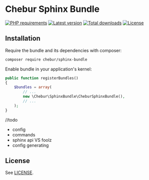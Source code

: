 
# Chebur Sphinx Bundle

[![PHP requirements](https://img.shields.io/packagist/php-v/chebur/sphinx-bundle.svg)](https://packagist.org/packages/chebur/sphinx-bundle "PHP requirements")
[![Latest version](https://img.shields.io/packagist/v/chebur/sphinx-bundle.svg)](https://packagist.org/packages/chebur/sphinx-bundle "Last version")
[![Total downloads](https://img.shields.io/packagist/dt/chebur/sphinx-bundle.svg)](https://packagist.org/packages/chebur/sphinx-bundle "Total downloads")
[![License](https://img.shields.io/packagist/l/chebur/sphinx-bundle.svg)](https://packagist.org/packages/chebur/sphinx-bundle "License")

## Installation

Require the bundle and its dependencies with composer:
```bash
composer require chebur/sphinx-bundle
```
Enable bundle in your application's kernel:
```php
public function registerBundles()
{
    $bundles = array(
        // ...
        new \Chebur\SphinxBundle\CheburSphinxBundle(),
        // ...
    );
}
```

//todo 
- config
- commands
- sphinx api VS foolz
- config generating

## License

See [LICENSE](LICENSE).
